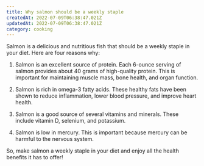 ```yaml
---
title: Why salmon should be a weekly staple
createdAt: 2022-07-09T06:38:47.021Z
updatedAt: 2022-07-09T06:38:47.021Z
category: cooking
---
```


Salmon is a delicious and nutritious fish that should be a weekly staple in your diet. Here are four reasons why:

1. Salmon is an excellent source of protein. Each 6-ounce serving of salmon provides about 40 grams of high-quality protein. This is important for maintaining muscle mass, bone health, and organ function.

2. Salmon is rich in omega-3 fatty acids. These healthy fats have been shown to reduce inflammation, lower blood pressure, and improve heart health.

3. Salmon is a good source of several vitamins and minerals. These include vitamin D, selenium, and potassium.

4. Salmon is low in mercury. This is important because mercury can be harmful to the nervous system.

So, make salmon a weekly staple in your diet and enjoy all the health benefits it has to offer!
